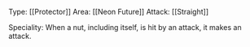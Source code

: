  Type: [[Protector]]
Area: [[Neon Future]]
Attack: [[Straight]]

Speciality: When a nut, including itself, is hit by an attack, it makes an attack.